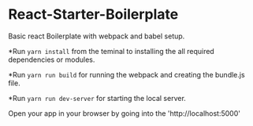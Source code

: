 # React-Starter-Boilerplate

Basic react Boilerplate with webpack and babel setup.


*Run `yarn install` from the teminal to installing the all required dependencies or modules.

*Run `yarn run build` for running the webpack and creating the bundle.js file.

*Run `yarn run dev-server` for starting the local server.

Open your app in your browser by going into the 'http://localhost:5000'

